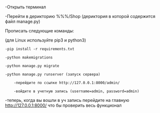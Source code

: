 -Открыть терминал 

-Перейти в дерикторию %%%/Shop (дериктория в которой содержится файл manage.py)

Прописать следующие команды:

(для Linux используйте pip3 и python3)

    -pip install -r requirements.txt

    -python makemigrations

    -python manage.py migrate

    -python manage.py runserver (запуск сервера)

        -перейдите по ссылке http://127.0.0.1:8000/admin/

        -войдите в учетную запись (username=admin, password=admin)

-теперь, когда вы вошли в уч запись перейдите на главную http://127.0.0.1:8000/ что бы проверить весь функционал

